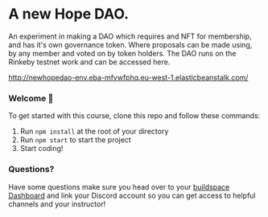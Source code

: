# A new Hope DAO. 

An experiment in making a DAO which requires and NFT for membership, and has it's own governance token. Where proposals can be made using, by any member and voted on by token holders. 
The DAO runs on the Rinkeby testnet work and can be accessed here. 

http://newhopedao-env.eba-mfvwfphq.eu-west-1.elasticbeanstalk.com/

### **Welcome 👋**
To get started with this course, clone this repo and follow these commands:

1. Run `npm install` at the root of your directory
2. Run `npm start` to start the project
3. Start coding!

### **Questions?**
Have some questions make sure you head over to your [buildspace Dashboard](https://app.buildspace.so/projects/COb520aae3-7925-42f4-a5e7-eaf718933766) and link your Discord account so you can get access to helpful channels and your instructor!
